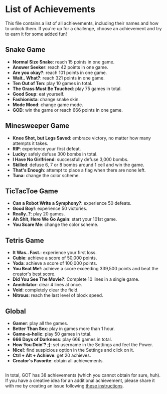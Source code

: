# List of Achievements

This file contains a list of all achievements, including their names and how to unlock them.
If you're up for a challenge, choose an achievement and try to earn it for some added fun!


## Snake Game

- **Normal Size Snake**: reach 15 points in one game.
- **Answer Seeker**: reach 42 points in one game.
- **Are you okay?**: reach 101 points in one game.
- **Wait.. What?**: reach 321 points in one game.
- **Ten Out of Ten**: play 10 games in total.
- **The Grass Must Be Touched**: play 75 games in total.
- **Good Soup**: eat yourself.
- **Fashionista**: change snake skin.
- **Mode Mood**: change game mode.
- **GOD**: win the game or reach 666 points in one game.


## Minesweeper Game

- **Knee Shot, but Legs Saved**: embrace victory, no matter how many attempts it takes.
- **RIP**: experience your first defeat.
- **Lucky**: safely defuse 300 bombs in total.
- **I Have No Girlfriend**: successfully defuse 3,000 bombs.
- **Skilled**: defuse 6, 7 or 8 bombs around 1 cell and win the game.
- **That's Enough**: attempt to place a flag when there are none left.
- **Tuna**: change the color scheme.


## TicTacToe Game

- **Can a Robot Write a Symphony?**: experience 50 defeats.
- **Good Boy!**: experience 50 victories.
- **Really..?**: play 20 games.
- **Ah Shit, Here We Go Again**: start your 101st game.
- **You Scare Me**: change the color scheme.



## Tetris Game

- **It Was.. Fast.**: experience your first loss.
- **Cubie**: achieve a score of 50,000 points.
- **Yoda**: achieve a score of 100,000 points.
- **You Beat Me!**: achieve a score exceeding 339,500 points and beat the creator's best score.
- **Did You See The Movie?**: Complete 10 lines in a single game.
- **Annihilator**: clear 4 lines at once.
- **Void**: completely clear the field.
- **Nitrous**: reach the last level of block speed.


## Global

- **Gamer**: play all the games.
- **Better Than Sex**: play in games more than 1 hour.
- **Game-a-holic**: play 50 games in total.
- **666 Days of Darkness**: play 666 games in total.
- **How You Doin'? ;)**: set username in the Settings and feel the Power.
- **Nice!**: find suspicious option in the Settings and click on it.
- **Ctrl + Alt + Achieve**: get 20 achieves.
- **Creator's Favorite**: obtain all achievements.


##

In total, GOT has 38 achievements (which you cannot obtain for sure, huh).  
If you have a creative idea for an additional achievement, please share it with me by creating an issue following 
[these instructions](https://github.com/zluuba/games-of-terminal/tree/main/docs/issue-reporting-guide.md).
